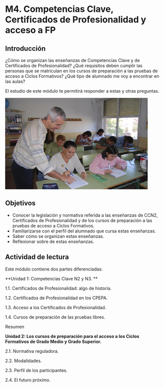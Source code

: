 # M4. Competencias Clave, Certificados de Profesionalidad y acceso a FP

## **Introducción**

¿Cómo se organizan las enseñanzas de Competencias Clave y de Certificados de Profesionalidad? ¿Qué requisitos deben cumplir las personas que se matriculan en los cursos de preparación a las pruebas de acceso a Ciclos Formativos? ¿Qué tipo de alumnado me voy a encontrar en las aulas?

El estudio de este módulo te permitirá responder a estas y otras preguntas.

![](img/adultossomontano.jpg)

## Objetivos

* Conocer la legislación y normativa referida a las enseñanzas de CCN2, Certificados de Profesionalidad y de los cursos de preparación a las pruebas de acceso a Ciclos Formativos.
* Familiarizarse con el perfil del alumnado que cursa estas enseñanzas.
* Saber cómo se organizan estas enseñanzas.
* Reflexionar sobre de estas enseñanzas.


## Actividad de lectura

Este módulo contiene dos partes diferenciadas:

**Unidad 1: Competencias Clave N2 y N3. **

1.1. Certificados de Profesionalidad: algo de historia.

1.2. Certificados de Profesionalidad en los CPEPA.

1.3. Acceso a los Certificados de Profesionalidad.

1.4. Cursos de preparación de las pruebas libres.

Resumen

**Unidad 2: Los cursos de preparación para el acceso a los Ciclos Formativos de Grado Medio y Grado Superior.**

2.1. Normativa reguladora.

2.2. Modalidades.

2.3. Perfil de los participantes.

2.4. El futuro próximo.

